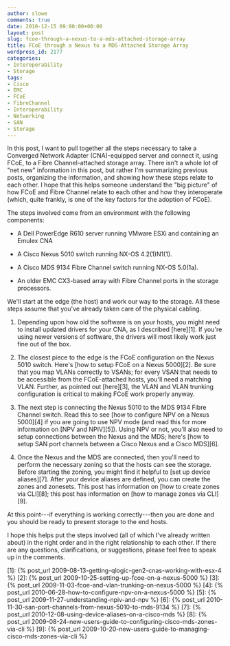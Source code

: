 ```yaml
---
author: slowe
comments: true
date: 2010-12-15 09:00:00+00:00
layout: post
slug: fcoe-through-a-nexus-to-a-mds-attached-storage-array
title: FCoE through a Nexus to a MDS-Attached Storage Array
wordpress_id: 2177
categories:
- Interoperability
- Storage
tags:
- Cisco
- EMC
- FCoE
- FibreChannel
- Interoperability
- Networking
- SAN
- Storage
---
```


In this post, I want to pull together all the steps necessary to take a Converged Network Adapter (CNA)-equipped server and connect it, using FCoE, to a Fibre Channel-attached storage array. There isn't a whole lot of "net new" information in this post, but rather I'm summarizing previous posts, organizing the information, and showing how these steps relate to each other. I hope that this helps someone understand the "big picture" of how FCoE and Fibre Channel relate to each other and how they interoperate (which, quite frankly, is one of the key factors for the adoption of FCoE).

The steps involved come from an environment with the following components:

* A Dell PowerEdge R610 server running VMware ESXi and containing an Emulex CNA

* A Cisco Nexus 5010 switch running NX-OS 4.2(1)N1(1).

* A Cisco MDS 9134 Fibre Channel switch running NX-OS 5.0(1a).

* An older EMC CX3-based array with Fibre Channel ports in the storage processors.

We'll start at the edge (the host) and work our way to the storage. All these steps assume that you've already taken care of the physical cabling.

1. Depending upon how old the software is on your hosts, you might need to install updated drivers for your CNA, as I described [here][1]. If you're using newer versions of software, the drivers will most likely work just fine out of the box.

2. The closest piece to the edge is the FCoE configuration on the Nexus 5010 switch. Here's [how to setup FCoE on a Nexus 5000][2]. Be sure that you map VLANs correctly to VSANs; for every VSAN that needs to be accessible from the FCoE-attached hosts, you'll need a matching VLAN. Further, as pointed out [here][3], the VLAN and VLAN trunking configuration is critical to making FCoE work properly anyway.

3. The next step is connecting the Nexus 5010 to the MDS 9134 Fibre Channel switch. Read this to see [how to configure NPV on a Nexus 5000][4] if you are going to use NPV mode (and read this for more information on [NPV and NPIV][5]). Using NPV or not, you'll also need to setup connections between the Nexus and the MDS; here's [how to setup SAN port channels between a Cisco Nexus and a Cisco MDS][6].

4. Once the Nexus and the MDS are connected, then you'll need to perform the necessary zoning so that the hosts can see the storage. Before starting the zoning, you might find it helpful to [set up device aliases][7]. After your device aliases are defined, you can create the zones and zonesets. This post has information on [how to create zones via CLI][8]; this post has information on [how to manage zones via CLI][9].

At this point---if everything is working correctly---then you are done and you should be ready to present storage to the end hosts.

I hope this helps put the steps involved (all of which I've already written about) in the right order and in the right relationship to each other. If there are any questions, clarifications, or suggestions, please feel free to speak up in the comments.

[1]: {% post_url 2009-08-13-getting-qlogic-gen2-cnas-working-with-esx-4 %}
[2]: {% post_url 2009-10-25-setting-up-fcoe-on-a-nexus-5000 %}
[3]: {% post_url 2009-11-03-fcoe-and-vlan-trunking-on-nexus-5000 %}
[4]: {% post_url 2010-06-28-how-to-configure-npv-on-a-nexus-5000 %}
[5]: {% post_url 2009-11-27-understanding-npiv-and-npv %}
[6]: {% post_url 2010-11-30-san-port-channels-from-nexus-5010-to-mds-9134 %}
[7]: {% post_url 2010-12-08-using-device-aliases-on-a-cisco-mds %}
[8]: {% post_url 2009-08-24-new-users-guide-to-configuring-cisco-mds-zones-via-cli %}
[9]: {% post_url 2009-10-20-new-users-guide-to-managing-cisco-mds-zones-via-cli %}
